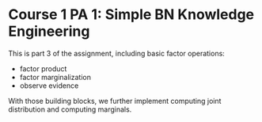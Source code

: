 # Course 1 PA 1: Simple BN Knowledge Engineering

This is part 3 of the assignment, including basic factor operations:
- factor product
- factor marginalization
- observe evidence

With those building blocks, we further implement computing joint distribution and computing marginals. 